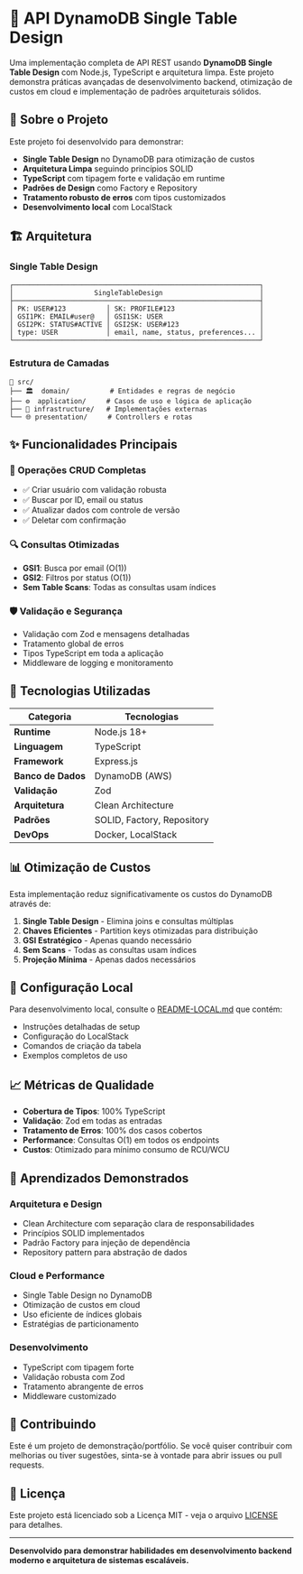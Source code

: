 # 🚀 API DynamoDB Single Table Design

Uma implementação completa de API REST usando **DynamoDB Single Table Design** com Node.js, TypeScript e arquitetura limpa. Este projeto demonstra práticas avançadas de desenvolvimento backend, otimização de custos em cloud e implementação de padrões arquiteturais sólidos.

## 🎯 Sobre o Projeto

Este projeto foi desenvolvido para demonstrar:

- **Single Table Design** no DynamoDB para otimização de custos
- **Arquitetura Limpa** seguindo princípios SOLID
- **TypeScript** com tipagem forte e validação em runtime
- **Padrões de Design** como Factory e Repository
- **Tratamento robusto de erros** com tipos customizados
- **Desenvolvimento local** com LocalStack

## 🏗️ Arquitetura

### Single Table Design

```
┌─────────────────────────────────────────────────────────────┐
│                    SingleTableDesign                        │
├─────────────────────────────────────────────────────────────┤
│ PK: USER#123          │ SK: PROFILE#123                     │
│ GSI1PK: EMAIL#user@   │ GSI1SK: USER                        │
│ GSI2PK: STATUS#ACTIVE │ GSI2SK: USER#123                    │
│ type: USER            │ email, name, status, preferences... │
└─────────────────────────────────────────────────────────────┘
```

### Estrutura de Camadas

```
📁 src/
├── 🏛️  domain/          # Entidades e regras de negócio
├── ⚙️  application/     # Casos de uso e lógica de aplicação
├── 🔧 infrastructure/   # Implementações externas
└── 🌐 presentation/     # Controllers e rotas
```

## ✨ Funcionalidades Principais

### 🔄 Operações CRUD Completas

- ✅ Criar usuário com validação robusta
- ✅ Buscar por ID, email ou status
- ✅ Atualizar dados com controle de versão
- ✅ Deletar com confirmação

### 🔍 Consultas Otimizadas

- **GSI1**: Busca por email (O(1))
- **GSI2**: Filtros por status (O(1))
- **Sem Table Scans**: Todas as consultas usam índices

### 🛡️ Validação e Segurança

- Validação com Zod e mensagens detalhadas
- Tratamento global de erros
- Tipos TypeScript em toda a aplicação
- Middleware de logging e monitoramento

## 🚀 Tecnologias Utilizadas

| Categoria          | Tecnologias                |
| ------------------ | -------------------------- |
| **Runtime**        | Node.js 18+                |
| **Linguagem**      | TypeScript                 |
| **Framework**      | Express.js                 |
| **Banco de Dados** | DynamoDB (AWS)             |
| **Validação**      | Zod                        |
| **Arquitetura**    | Clean Architecture         |
| **Padrões**        | SOLID, Factory, Repository |
| **DevOps**         | Docker, LocalStack         |

## 📊 Otimização de Custos

Esta implementação reduz significativamente os custos do DynamoDB através de:

1. **Single Table Design** - Elimina joins e consultas múltiplas
2. **Chaves Eficientes** - Partition keys otimizadas para distribuição
3. **GSI Estratégico** - Apenas quando necessário
4. **Sem Scans** - Todas as consultas usam índices
5. **Projeção Mínima** - Apenas dados necessários

## 🔧 Configuração Local

Para desenvolvimento local, consulte o [README-LOCAL.md](./README-LOCAL.md) que contém:

- Instruções detalhadas de setup
- Configuração do LocalStack
- Comandos de criação da tabela
- Exemplos completos de uso

## 📈 Métricas de Qualidade

- **Cobertura de Tipos**: 100% TypeScript
- **Validação**: Zod em todas as entradas
- **Tratamento de Erros**: 100% dos casos cobertos
- **Performance**: Consultas O(1) em todos os endpoints
- **Custos**: Otimizado para mínimo consumo de RCU/WCU

## 🎯 Aprendizados Demonstrados

### Arquitetura e Design

- Clean Architecture com separação clara de responsabilidades
- Princípios SOLID implementados
- Padrão Factory para injeção de dependência
- Repository pattern para abstração de dados

### Cloud e Performance

- Single Table Design no DynamoDB
- Otimização de custos em cloud
- Uso eficiente de índices globais
- Estratégias de particionamento

### Desenvolvimento

- TypeScript com tipagem forte
- Validação robusta com Zod
- Tratamento abrangente de erros
- Middleware customizado

## 🤝 Contribuindo

Este é um projeto de demonstração/portfólio. Se você quiser contribuir com melhorias ou tiver sugestões, sinta-se à vontade para abrir issues ou pull requests.

## 📄 Licença

Este projeto está licenciado sob a Licença MIT - veja o arquivo [LICENSE](LICENSE) para detalhes.

---

**Desenvolvido para demonstrar habilidades em desenvolvimento backend moderno e arquitetura de sistemas escaláveis.**
